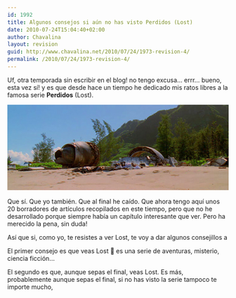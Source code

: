 ```yaml
---
id: 1992
title: Algunos consejos si aún no has visto Perdidos (Lost)
date: 2010-07-24T15:04:40+02:00
author: Chavalina
layout: revision
guid: http://www.chavalina.net/2010/07/24/1973-revision-4/
permalink: /2010/07/24/1973-revision-4/
---
```

Uf, otra temporada sin escribir en el blog! no tengo excusa&#8230; errr&#8230; bueno, esta vez sí! y es que desde hace un tiempo he dedicado mis ratos libres a la famosa serie **Perdidos** (Lost).

<p style="text-align: center;">
  <img class="aligncenter" title="La playa de Perdidos" src="/imagenes/2010/07/perdidos-playa.jpg" alt="La playa de Perdidos con restos del accidente de avión" />
</p>

Que sí. Que yo también. Que al final he caído. Que ahora tengo aquí unos 20 borradores de artículos recopilados en este tiempo, pero que no he desarrollado porque siempre había un capítulo interesante que ver. Pero ha merecido la pena, sin duda!

Así que si, como yo, te resistes a ver Lost, te voy a dar algunos consejillos a

El primer consejo es que veas Lost 🙂 es una serie de aventuras, misterio, ciencia ficción&#8230;

El segundo es que, aunque sepas el final, veas Lost. Es más, probablemente aunque sepas el final, si no has visto la serie tampoco te importe mucho,